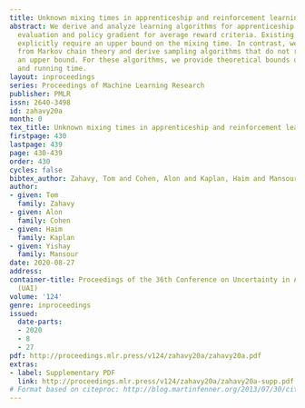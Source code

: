 ```yaml
---
title: Unknown mixing times in apprenticeship and reinforcement learning
abstract: We derive and analyze learning algorithms for apprenticeship learning, policy
  evaluation and policy gradient for average reward criteria. Existing algorithms
  explicitly require an upper bound on the mixing time. In contrast, we build on ideas
  from Markov chain theory and derive sampling algorithms that do not require such
  an upper bound. For these algorithms, we provide theoretical bounds on their sample-complexity
  and running time.
layout: inproceedings
series: Proceedings of Machine Learning Research
publisher: PMLR
issn: 2640-3498
id: zahavy20a
month: 0
tex_title: Unknown mixing times in apprenticeship and reinforcement learning
firstpage: 430
lastpage: 439
page: 430-439
order: 430
cycles: false
bibtex_author: Zahavy, Tom and Cohen, Alon and Kaplan, Haim and Mansour, Yishay
author:
- given: Tom
  family: Zahavy
- given: Alon
  family: Cohen
- given: Haim
  family: Kaplan
- given: Yishay
  family: Mansour
date: 2020-08-27
address: 
container-title: Proceedings of the 36th Conference on Uncertainty in Artificial Intelligence
  (UAI)
volume: '124'
genre: inproceedings
issued:
  date-parts:
  - 2020
  - 8
  - 27
pdf: http://proceedings.mlr.press/v124/zahavy20a/zahavy20a.pdf
extras:
- label: Supplementary PDF
  link: http://proceedings.mlr.press/v124/zahavy20a/zahavy20a-supp.pdf
# Format based on citeproc: http://blog.martinfenner.org/2013/07/30/citeproc-yaml-for-bibliographies/
---
```

